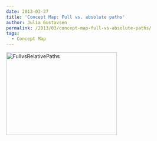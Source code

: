 ```yaml
---
date: 2013-03-27
title: 'Concept Map: Full vs. absolute paths'
author: Julia Gustavsen
permalink: /2013/03/concept-map-full-vs-absolute-paths/
tags:
  - Concept Map
---
```

[<img class="alignnone size-medium wp-image-1962" alt="FullvsRelativePaths" src="http://teaching.software-carpentry.org/wp-content/uploads/2013/03/FullvsRelativePaths-300x225.png" width="300" height="225" />][1]

 [1]: http://teaching.software-carpentry.org/wp-content/uploads/2013/03/FullvsRelativePaths.png
